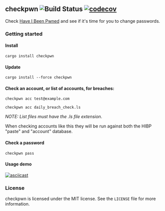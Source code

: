 ## checkpwn ![Build Status](https://travis-ci.org/brycx/checkpwn.svg?branch=master) [![codecov](https://codecov.io/gh/brycx/checkpwn/branch/master/graph/badge.svg)](https://codecov.io/gh/brycx/checkpwn)
Check [Have I Been Pwned](https://haveibeenpwned.com/) and see if it's time for you to change passwords.


### Getting started

#### Install
```
cargo install checkpwn
```

#### Update
```
cargo install --force checkpwn
```

#### Check an account, or list of accounts, for breaches:
```
checkpwn acc test@example.com
```

```
checkpwn acc daily_breach_check.ls
```

_NOTE: List files must have the .ls file extension._

When checking accounts like this they will be run against both the HIBP "paste" and "account" database.

#### Check a password
```
checkpwn pass
```

#### Usage demo

[![asciicast](https://asciinema.org/a/2LfYpj7V86CjbAB4tc2WcgJP6.png)](https://asciinema.org/a/2LfYpj7V86CjbAB4tc2WcgJP6)


### License
checkpwn is licensed under the MIT license. See the `LICENSE` file for more information.
